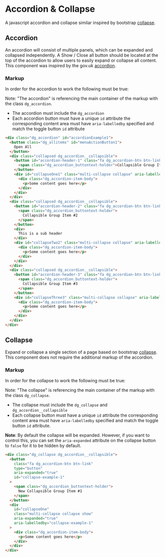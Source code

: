 # Accordion & Collapse

A javascript accordion and collapse similar inspired by bootstrap [collapse](https://getbootstrap.com/docs/4.3/components/collapse/).

## Accordion

An accordion will consist of multiple panels, which can be expanded and collapsed independently. A Show / Close all button should be located at the top of the accordion to allow users to easily expand or collapse all content. This component was inspired by the gov.uk [accordion](https://design-system.service.gov.uk/components/accordion/).

### Markup

In order for the accordion to work the following must be true:

Note: "The accordion" is referencing the main container of the markup with the class `dg_accordion`.

- The accordion must include the `dg_accordion`
- Each accordion button must have a unique `id` attribute the corresponding content area must have `aria-labelledby` specified and match the toggle button `id` attribute

```html
<div class="dg_accordion" id="accordionExample1">
  <button class="dg_allitems" id="menuActionButton1">
    Open All
  </button>
  <div class="collapsed dg_accordion__collapsible">
    <button id="accordion-header-1" class="fa dg_accordion-btn btn-link" type="button" aria-expanded="false">
      <span class="dg_accordion_buttontext-holder">Collapsible Group Item #1</span>
    </button>
    <div id="collapseOne1" class="multi-collapse collapse" aria-labelledby="accordion-header-1">
      <div class="dg_accordion-item-body">
        <p>Some content goes here</p>
      </div>
    </div>
  </div>
  <div class="collapsed dg_accordion__collapsible">
    <button id="accordion-header-2" class="fa dg_accordion-btn btn-link" type="button" aria-expanded="false">
      <span class="dg_accordion_buttontext-holder">
        Collapsible Group Item #2
      </span>
    </button>
    <div>
      This is a sub header
    </div>
    <div id="collapseTwo2" class="multi-collapse collapse" aria-labelledby="accordion-header-2">
      <div class="dg_accordion-item-body">
        <p>Some content goes here</p>
      </div>
    </div>
  </div>
  <div class="collapsed dg_accordion__collapsible">
    <button id="accordion-header-3" class="fa dg_accordion-btn btn-link" type="button" aria-expanded="false"">
      <span class="dg_accordion_buttontext-holder">
        Collapsible Group Item #3
      </span>
    </button>
    <div id="collapseThree3" class="multi-collapse collapse" aria-labelledby="accordion-header-3">
      <div class="dg_accordion-item-body">
        <p>Some content goes here</p>
      </div>
    </div>
  </div>
</div>
```

## Collapse

Expand or collapse a single section of a page based on bootstrap [collapse](https://getbootstrap.com/docs/4.3/components/collapse/). This component does not require the additional markup of the accordion.

### Markup

In order for the collapse to work the following must be true:

Note: "The collapse" is referencing the main container of the markup with the class `dg_collapse`.

- The collapse must include the `dg_collapse` and `dg_accordion__collapsible`
- Each collapse button must have a unique `id` attribute the corresponding content area must have `aria-labelledby` specified and match the toggle button `id` attribute.

**Note**: By default the collapse will be expanded. However, if you want to control this, you can set the `aria-expanded` attribute on the collapse button to `false` for it to be hidden by default.

```html
<div class="dg_collapse dg_accordion__collapsible">
  <button
    class="fa dg_accordion-btn btn-link"
    type="button"
    aria-expanded="true"
    id="collapse-example-1"
  >
    <span class="dg_accordion_buttontext-holder">
      New Collapsible Group Item #1
    </span>
  </button>
  <div
    id="collapseOne"
    class="multi-collapse collapse show"
    aria-expanded="true"
    aria-labelledby="collapse-example-1"
  >
    <div class="dg_accordion-item-body">
      <p>Some content goes here</p>
    </div>
  </div>
</div>
```
